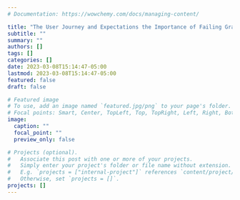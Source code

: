 ```yaml
---
# Documentation: https://wowchemy.com/docs/managing-content/

title: "The User Journey and Expectations the Importance of Failing Gracefully in the Age of Intelligent Systems"
subtitle: ""
summary: ""
authors: []
tags: []
categories: []
date: 2023-03-08T15:14:47-05:00
lastmod: 2023-03-08T15:14:47-05:00
featured: false
draft: false

# Featured image
# To use, add an image named `featured.jpg/png` to your page's folder.
# Focal points: Smart, Center, TopLeft, Top, TopRight, Left, Right, BottomLeft, Bottom, BottomRight.
image:
  caption: ""
  focal_point: ""
  preview_only: false

# Projects (optional).
#   Associate this post with one or more of your projects.
#   Simply enter your project's folder or file name without extension.
#   E.g. `projects = ["internal-project"]` references `content/project/deep-learning/index.md`.
#   Otherwise, set `projects = []`.
projects: []
---
```

